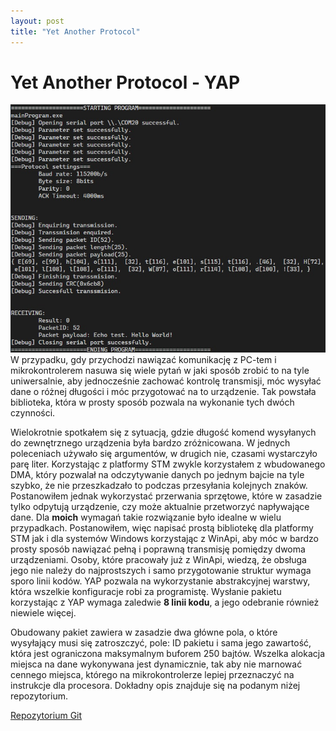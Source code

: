 ```yaml
---
layout: post
title: "Yet Another Protocol"
---
```

# Yet Another Protocol - YAP

![](_articles/assets/YAP/console.JPG)
W przypadku, gdy przychodzi nawiązać komunikację z PC-tem i mikrokontrolerem nasuwa się wiele pytań w jaki sposób zrobić to na tyle uniwersalnie, aby jednocześnie zachować kontrolę transmisji, móc wysyłać dane o różnej długości i móc przygotować na to urządzenie. Tak powstała biblioteka, która w prosty sposób pozwala na wykonanie tych dwóch czynności.

Wielokrotnie spotkałem się z sytuacją, gdzie długość komend wysyłanych do zewnętrznego urządzenia była bardzo zróżnicowana. W jednych poleceniach używało się argumentów, w drugich nie, czasami wystarczyło parę liter. Korzystając z platformy STM zwykle korzystałem z wbudowanego DMA, który pozwalał na odczytywanie danych po jednym bajcie na tyle szybko, że nie przeszkadzało to podczas przesyłania kolejnych znaków. Postanowiłem jednak wykorzystać przerwania sprzętowe, które w zasadzie tylko odpytują urządzenie, czy może aktualnie przetworzyć napływające dane. Dla __moich__ wymagań takie rozwiązanie było idealne w wielu przypadkach. Postanowiłem, więc napisać prostą bibliotekę dla platformy STM jak i dla systemów Windows korzystając z WinApi, aby móc w bardzo prosty sposób nawiązać pełną i poprawną transmisję pomiędzy dwoma urządzeniami. Osoby, które pracowały już z WinApi, wiedzą, że obsługa jego nie należy do najprostszych i samo przygotowanie struktur wymaga sporo linii kodów. YAP pozwala na wykorzystanie abstrakcyjnej warstwy, która wszelkie konfiguracje robi za programistę. Wysłanie pakietu korzystając z YAP wymaga zaledwie __8 linii kodu__, a jego odebranie również niewiele więcej. 

Obudowany pakiet zawiera w zasadzie dwa główne pola, o które wysyłający musi się zatroszczyć, pole: ID pakietu i sama jego zawartość, która jest ograniczona maksymalnym buforem 250 bajtów. Wszelka alokacja miejsca na dane wykonywana jest dynamicznie, tak aby nie marnować cennego miejsca, którego na mikrokontrolerze lepiej przeznaczyć na instrukcje dla procesora. Dokładny opis znajduje się na podanym niżej repozytorium. 

[Repozytorium Git](https://bitbucket.org/MateuszWaldemarMyalski/yetanotherprotocol)